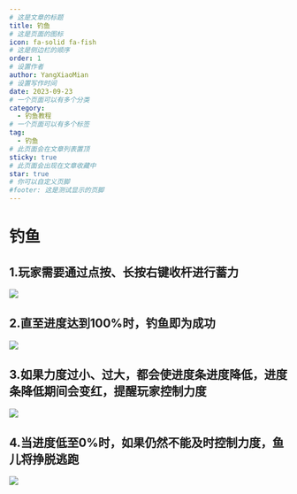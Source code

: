 ```yaml
---
# 这是文章的标题
title: 钓鱼
# 这是页面的图标
icon: fa-solid fa-fish
# 这是侧边栏的顺序
order: 1
# 设置作者
author: YangXiaoMian
# 设置写作时间
date: 2023-09-23
# 一个页面可以有多个分类
category:
  - 钓鱼教程
# 一个页面可以有多个标签
tag:
  - 钓鱼
# 此页面会在文章列表置顶
sticky: true
# 此页面会出现在文章收藏中
star: true
# 你可以自定义页脚
#footer: 这是测试显示的页脚
---
```

# 钓鱼

## **1.玩家需要通过点按、长按右键收杆进行蓄力**
![](https://m1.miaomc.cn/uploads/20230924_651024a55257e.png)

## **2.直至进度达到100%时，钓鱼即为成功**
![](https://m1.miaomc.cn/uploads/20230924_651024fa466c0.png)

## **3.如果力度过小、过大，都会使进度条进度降低，进度条降低期间会变红，提醒玩家控制力度**
![](https://m1.miaomc.cn/uploads/20230924_65102533df9b3.png)

## **4.当进度低至0%时，如果仍然不能及时控制力度，鱼儿将挣脱逃跑**
![](https://m1.miaomc.cn/uploads/20230924_65102557365e4.png)

